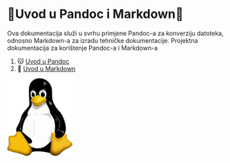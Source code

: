 # 🎃Uvod u Pandoc i Markdown🎃
Ova dokumentacija služi u svrhu primjene Pandoc-a za konverziju datoteka, odnosno Markdown-a za izradu tehničke dokumentacije. Projektna dokumentacija za korištenje Pandoc-a i Markdown-a

1. 😽 [Uvod u Pandoc](docs/02-pandoc-primjeri-konverzije.md)
2. 🤖 [Uvod u Markdown](docs/01-markdown-primjeri.md)


<img src="Tux.svg.png" width="30%">

